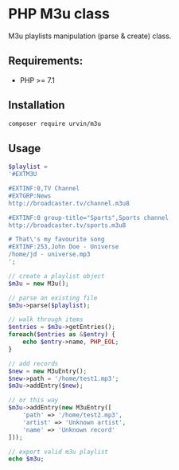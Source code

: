 # PHP M3u class
M3u playlists manipulation (parse & create) class.

## Requirements:
- PHP >= 7.1

## Installation
```bash
composer require urvin/m3u
```

## Usage
```php
$playlist =
'#EXTM3U

#EXTINF:0,TV Channel
#EXTGRP:News
http://broadcaster.tv/channel.m3u8

#EXTINF:0 group-title="Sports",Sports channel
http://broadcaster.tv/sports.m3u8

# That\'s my favourite song 
#EXTINF:253,John Doe - Universe
/home/jd - universe.mp3
';

// create a playlist object
$m3u = new M3u();

// parse an existing file
$m3u->parse($playlist);

// walk through items
$entries = $m3u->getEntries();
foreach($entries as &$entry) {
    echo $entry->name, PHP_EOL;
}

// add records
$new = new M3uEntry();
$new->path = '/home/test1.mp3';
$m3u->addEntry($new);

// or this way
$m3u->addEntry(new M3uEntry([
    'path' => '/home/test2.mp3',
    'artist' => 'Unknown artist',
    'name' => 'Unknown record'
]));

// export valid m3u playlist
echo $m3u;
```